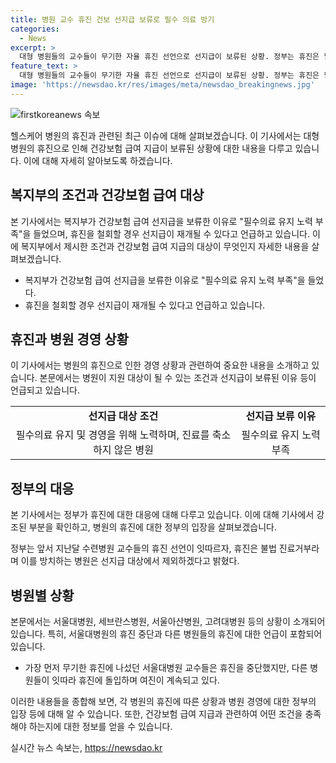 ```yaml
---
title: 병원 교수 휴진 건보 선지급 보류로 필수 의료 방기
categories:
  - News
excerpt: >
  대형 병원들의 교수들이 무기한 자율 휴진 선언으로 선지급이 보류된 상황. 정부는 휴진은 필수의료 유지를 안 한다는 의미로 판단, 휴진 철회 시 선지급 가능성 언급. 또한, 수련병원에 대한 급여비 선지급에 대한 대책 설명과, 휴진에 대한 정부의 입장과 세브란스병원, 서울아산병원, 고려대병원의 교수들이 각각 무기한 휴진을 선언한 내용이 포함돼 있다.
feature_text: >
  대형 병원들의 교수들이 무기한 자율 휴진 선언으로 선지급이 보류된 상황. 정부는 휴진은 필수의료 유지를 안 한다는 의미로 판단, 휴진 철회 시 선지급 가능성 언급. 또한, 수련병원에 대한 급여비 선지급에 대한 대책 설명과, 휴진에 대한 정부의 입장과 세브란스병원, 서울아산병원, 고려대병원의 교수들이 각각 무기한 휴진을 선언한 내용이 포함돼 있다.
image: 'https://newsdao.kr/res/images/meta/newsdao_breakingnews.jpg'
---
```


<p><img src="https://newsdao.kr/res/images/meta/newsdao_breakingnews.jpg" alt="firstkoreanews 속보" /></p>

<p>헬스케어 병원의 휴진과 관련된 최근 이슈에 대해 살펴보겠습니다. 이 기사에서는 대형 병원의 휴진으로 인해 건강보험 급여 지급이 보류된 상황에 대한 내용을 다루고 있습니다. 이에 대해 자세히 알아보도록 하겠습니다.</p>

<h2 data-ke-size="size26">복지부의 조건과 건강보험 급여 대상</h2>

<p>본 기사에서는 복지부가 건강보험 급여 선지급을 보류한 이유로 "필수의료 유지 노력 부족"을 들었으며, 휴진을 철회할 경우 선지급이 재개될 수 있다고 언급하고 있습니다. 이에 복지부에서 제시한 조건과 건강보험 급여 지급의 대상이 무엇인지 자세한 내용을 살펴보겠습니다.</p>

<ul>
  <li>복지부가 건강보험 급여 선지급을 보류한 이유로 "필수의료 유지 노력 부족"을 들었다.</li>
  <li>휴진을 철회할 경우 선지급이 재개될 수 있다고 언급하고 있습니다.</li>
</ul>

<h2 data-ke-size="size26">휴진과 병원 경영 상황</h2>

<p>이 기사에서는 병원의 휴진으로 인한 경영 상황과 관련하여 중요한 내용을 소개하고 있습니다. 본문에서는 병원이 지원 대상이 될 수 있는 조건과 선지급이 보류된 이유 등이 언급되고 있습니다. </p>

<table>
  <tr>
    <td style="text-align: center; height: 17px;"><b>선지급 대상 조건</b></td>
    <td style="text-align: center; height: 17px;"><b>선지급 보류 이유</b></td>
  </tr>
  <tr>
    <td style="text-align: center; height: 17px;">필수의료 유지 및 경영을 위해 노력하며, 진료를 축소하지 않은 병원</td>
    <td style="text-align: center; height: 17px;">필수의료 유지 노력 부족</td>
  </tr>
</table>

<h2 data-ke-size="size26">정부의 대응</h2>

<p>본 기사에서는 정부가 휴진에 대한 대응에 대해 다루고 있습니다. 이에 대해 기사에서 강조된 부분을 확인하고, 병원의 휴진에 대한 정부의 입장을 살펴보겠습니다.</p>

<p data-ke-size="size16">정부는 앞서 지난달 수련병원 교수들의 휴진 선언이 잇따르자, 휴진은 불법 진료거부라며 이를 방치하는 병원은 선지급 대상에서 제외하겠다고 밝혔다.</p>

<h2 data-ke-size="size26">병원별 상황</h2>

<p>본문에서는 서울대병원, 세브란스병원, 서울아산병원, 고려대병원 등의 상황이 소개되어 있습니다. 특히, 서울대병원의 휴진 중단과 다른 병원들의 휴진에 대한 언급이 포함되어 있습니다. </p>

<ul>
  <li>가장 먼저 무기한 휴진에 나섰던 서울대병원 교수들은 휴진을 중단했지만, 다른 병원들이 잇따라 휴진에 돌입하며 여진이 계속되고 있다.</li>
</ul>

<p>이러한 내용들을 종합해 보면, 각 병원의 휴진에 따른 상황과 병원 경영에 대한 정부의 입장 등에 대해 알 수 있습니다. 또한, 건강보험 급여 지급과 관련하여 어떤 조건을 충족해야 하는지에 대한 정보를 얻을 수 있습니다.</p>
실시간 뉴스 속보는, <a href="https://newsdao.kr" rel="dofollow">https://newsdao.kr</a>



